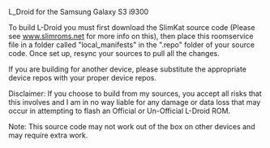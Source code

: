 L_Droid for the Samsung Galaxy S3 i9300

To build L-Droid you must first download the SlimKat source code (Please see www.slimroms.net for more info on this), then place this roomservice file in a folder called "local_manifests" in the ".repo" folder of your source code. Once set up, resync your sources to pull all the changes.

If you are building for another device, please substitute the appropriate device repos with your proper device repos.

Disclaimer: If you choose to build from my sources, you accept all risks that this involves and I am in no way liable for any damage or data loss that may occur in attempting to flash an Official or Un-Official L-Droid ROM.

Note: This source code may not work out of the box on other devices and may require extra work.

